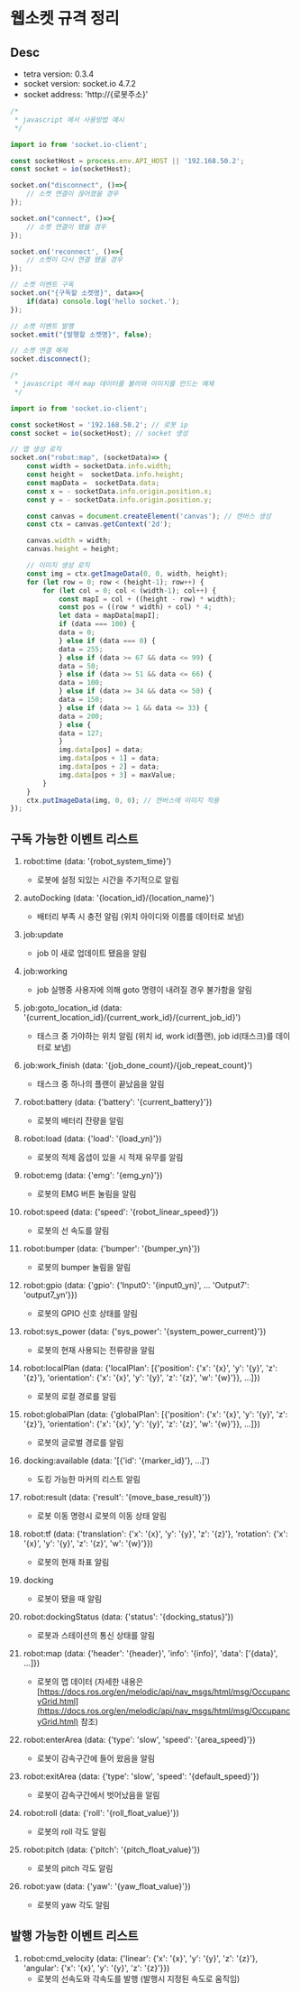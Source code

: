 # 웹소켓 규격 정리

## Desc
- tetra version: 0.3.4
- socket version: socket.io 4.7.2
- socket address: 'http://{로봇주소}'

```js
/*
 * javascript 에서 사용방법 예시 
 */

import io from 'socket.io-client';

const socketHost = process.env.API_HOST || '192.168.50.2';
const socket = io(socketHost);

socket.on("disconnect", ()=>{
    // 소켓 연결이 끊어졌을 경우
});

socket.on("connect", ()=>{
    // 소켓 연결이 됐을 경우
});

socket.on('reconnect', ()=>{
    // 소켓이 다시 연결 됐을 경우
});

// 소켓 이벤트 구독
socket.on("{구독할 소켓명}", data=>{
    if(data) console.log('hello socket.');
});

// 소켓 이벤트 발행
socket.emit("{발행할 소켓명}", false);

// 소켓 연결 해제
socket.disconnect();
```

```js
/*
 * javascript 에서 map 데이터를 불러와 이미지를 만드는 예제
 */

import io from 'socket.io-client';

const socketHost = '192.168.50.2'; // 로봇 ip
const socket = io(socketHost); // socket 생성

// 맵 생성 로직
socket.on("robot:map", (socketData)=> {
    const width = socketData.info.width;
    const height =  socketData.info.height;
    const mapData =  socketData.data;
    const x = - socketData.info.origin.position.x;
    const y = - socketData.info.origin.position.y;

    const canvas = document.createElement('canvas'); // 캔버스 생성
    const ctx = canvas.getContext('2d');

    canvas.width = width;
    canvas.height = height;

    // 이미지 생성 로직
    const img = ctx.getImageData(0, 0, width, height);
    for (let row = 0; row < (height-1); row++) {
        for (let col = 0; col < (width-1); col++) {
            const mapI = col + ((height - row) * width);
            const pos = ((row * width) + col) * 4;
            let data = mapData[mapI];
            if (data === 100) {
            data = 0;
            } else if (data === 0) {
            data = 255;
            } else if (data >= 67 && data <= 99) {
            data = 50;
            } else if (data >= 51 && data <= 66) {
            data = 100;
            } else if (data >= 34 && data <= 50) {
            data = 150;
            } else if (data >= 1 && data <= 33) {
            data = 200;
            } else {
            data = 127;
            }
            img.data[pos] = data;
            img.data[pos + 1] = data;
            img.data[pos + 2] = data;
            img.data[pos + 3] = maxValue;
        }
    }
    ctx.putImageData(img, 0, 0); // 캔버스에 이미지 적용
});
```

## 구독 가능한 이벤트 리스트 
1. robot:time (data: '{robot_system_time}')
   - 로봇에 설정 되있는 시간을 주기적으로 알림
   
2. autoDocking (data: '{location_id}/{location_name}')
    - 배터리 부족 시 충전 알림 (위치 아이디와 이름를 데이터로 보냄) 

3. job:update
    - job 이 새로 업데이트 됐음을 알림

4. job:working
    - job 실행중 사용자에 의해 goto 명령이 내려질 경우 불가함을 알림 

5. job:goto_location_id (data: '{current_location_id}/{current_work_id}/{current_job_id}')
    - 태스크 중 가야하는 위치 알림 (위치 id, work id(플랜), job id(태스크)를 데이터로 보냄)

6. job:work_finish (data: '{job_done_count}/{job_repeat_count}')
    - 태스크 중 하나의 플랜이 끝났음을 알림

7. robot:battery (data: {'battery': '{current_battery}'})
    - 로봇의 배터리 잔량을 알림

8. robot:load (data: {'load': '{load_yn}'})
    - 로봇의 적제 옵셥이 있을 시 적재 유무를 알림

9. robot:emg (data: {'emg': '{emg_yn}'})
    - 로봇의 EMG 버튼 눌림을 알림

10. robot:speed (data: {'speed': '{robot_linear_speed}'})
    - 로봇의 선 속도를 알림 

11. robot:bumper (data: {'bumper': '{bumper_yn}'})
    - 로봇의 bumper 눌림을 알림

12. robot:gpio (data: {'gpio': {'Input0': '{input0_yn}', ... 'Output7': 'output7_yn'}})
    - 로봇의 GPIO 신호 상태를 알림

13. robot:sys_power (data: {'sys_power': '{system_power_current}'})
    - 로봇의 현재 사용되는 전류량을 알림

14. robot:localPlan (data: {'localPlan': [{'position': {'x': '{x}', 'y': '{y}', 'z': '{z}'}, 'orientation': {'x': '{x}', 'y': '{y}', 'z': '{z}', 'w': '{w}'}}, ...]})
    - 로봇의 로컬 경로를 알림

15. robot:globalPlan (data: {'globalPlan': [{'position': {'x': '{x}', 'y': '{y}', 'z': '{z}'}, 'orientation': {'x': '{x}', 'y': '{y}', 'z': '{z}', 'w': '{w}'}}, ...]})
    - 로봇의 글로벌 경로를 알림

16. docking:available (data: '[{'id': '{marker_id}'}, ...]')
    - 도킹 가능한 마커의 리스트 알림

17. robot:result (data: {'result': '{move_base_result}'})
    - 로봇 이동 명령시 로봇의 이동 상태 알림

18. robot:tf (data: {'translation': {'x': '{x}', 'y': '{y}', 'z': '{z}'}, 'rotation': {'x': '{x}', 'y': '{y}', 'z': '{z}', 'w': '{w}'}})
    - 로봇의 현재 좌표 알림

19. docking
    - 로봇이 됐을 때 알림

20. robot:dockingStatus (data: {'status': '{docking_status}'})
    - 로봇과 스테이션의 통신 상태를 알림

21. robot:map (data: {'header': '{header}', 'info': '{info}', 'data': ['{data}', ...]})
    - 로봇의 맵 데이터 (자세한 내용은 [https://docs.ros.org/en/melodic/api/nav_msgs/html/msg/OccupancyGrid.html](https://docs.ros.org/en/melodic/api/nav_msgs/html/msg/OccupancyGrid.html) 참조)

22. robot:enterArea (data: {'type': 'slow', 'speed': '{area_speed}'})
    - 로봇이 감속구간에 들어 왔음을 알림

23. robot:exitArea (data: {'type': 'slow', 'speed': '{default_speed}'})
    - 로봇이 감속구간에서 벗어났음을 알림

24. robot:roll (data: {'roll': '{roll_float_value}'})
    - 로봇의 roll 각도 알림

25. robot:pitch (data: {'pitch': '{pitch_float_value}'})
    - 로봇의 pitch 각도 알림

26. robot:yaw (data: {'yaw': '{yaw_float_value}'})
    - 로봇의 yaw 각도 알림

## 발행 가능한 이벤트 리스트 

1. robot:cmd_velocity (data: {'linear': {'x': '{x}', 'y': '{y}', 'z': '{z}'}, 'angular': {'x': '{x}', 'y': '{y}', 'z': '{z}'}})
    - 로봇의 선속도와 각속도를 발행 (발행시 지정된 속도로 움직임)

